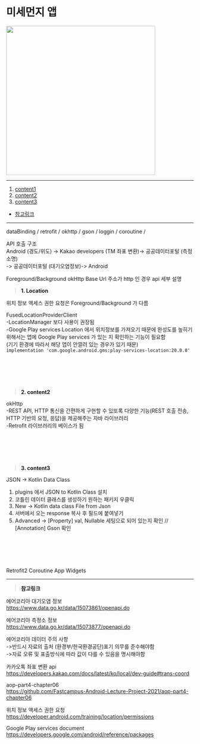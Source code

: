 # 미세먼지 앱

<img src="이미지 주소" height="400"/>

---
1. <a href = "#content1">content1</a></br>
2. <a href = "#content2">content2</a></br>
3. <a href = "#content3">content3</a></br>
* <a href = "#ref">참고링크</a>
---

dataBinding / retrofit / okhttp / gson / loggin / coroutine / 

API 호출 구조</br>
Android (경도/위도) -> Kakao developers (TM 좌표 변환)-> 공공데이터포털 (측정소명)</br>
-> 공공데이터포털 (대기오염정보)-> Android</br>


Foreground/Background
okHttp
Base Url 주소가 http 인 경우
api 세부 설명




><a id = "content1">**1. Location**</a></br>

위치 정보 엑세스 권한 요청은 Foreground/Background 가 다름

FusedLocationProviderClient</br>
-LocationManager 보다 사용이 권장됨</br>
-Google Play services Location 에서 위치정보를 가져오기 때문에 완성도를 높히기 위해서는 앱에 Google Play services 가 있는 지 확인하는 기능이 필요함</br>
(기기 환경에 따라서 해당 앱이 안깔려 있는 경우가 있기 때문)</br>
`implementation 'com.google.android.gms:play-services-location:20.0.0'`</br>





<br></br>
<br></br>

><a id = "content2">**2. content2**</a></br>

okHttp</br>
-REST API, HTTP 통신을 간편하게 구현할 수 있또록 다양한 기능(REST 호출 전송, HTTP 기반의 요청, 응답)을 제공해주는 자바 라이브러리</br>
-Retrofit 라이브러리의 베이스가 됨</br>



<br></br>
<br></br>




><a id = "content3">**3. content3**</a></br>

JSON -> Kotlin Data Class</br>
1. plugins 에서 JSON to Kotlin Class 설치</br>
2. 코틀린 데이터 클래스를 생성하기 원하는 패키지 우클릭</br>
3. New -> Kotlin data class File from Json</br>
4. 서버에서 오는 response 복사 후 필드에 붙여넣기</br>
5. Advanced -> [Property] val, Nullable 세팅으로 되어 있는지 확인 // [Annotation] Gson 확인</br>

<br></br>
<br></br>

Retrofit2
Coroutine
App Widgets


---

><a id = "ref">**참고링크**</a></br>

에어코리아 대기오염 정보</br>
https://www.data.go.kr/data/15073861/openapi.do</br>

에어코리아 측정소 정보</br>
https://www.data.go.kr/data/15073877/openapi.do</br>

에어코리아 데이터 주의 사항</br>
->반드시 자료의 출처 (환경부/한국환경공단)표기 의무를 준수해야함</br>
->자료 오류 및 표출방식에 따라 값이 다를 수 있음을 명시해야함</br>

카카오톡 좌표 변환 api</br>
https://developers.kakao.com/docs/latest/ko/local/dev-guide#trans-coord</br>

aop-part4-chapter06</br>
https://github.com/Fastcampus-Android-Lecture-Project-2021/aop-part4-chapter06</br>

위치 정보 액세스 권한 요청</br>
https://developer.android.com/training/location/permissions</br>

Google Play services document</br>
https://developers.google.com/android/reference/packages</br>